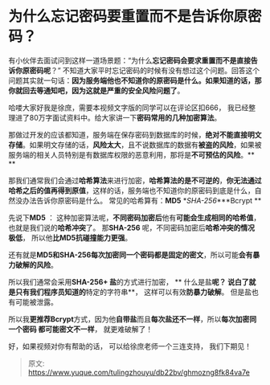 # 为什么忘记密码要重置而不是告诉你原密码？

有小伙伴去面试问到这样一道场景题：“为什么**忘记密码会要求重置而不是直接告诉你原密码呢**？”
不知道大家平时忘记密码的时候有没有想过这个问题。回答这个问题其实就一句话：**因为服务端他也不知道你的原密码是什么。如果知道的话，那你就回去等通知吧，因为这就是严重的安全风险问题了**。

哈喽大家好我是徐庶，需要本视频文字版的同学可以在评论区扣666， 我已经整理进了80万字面试资料中。给大家讲一下**密码常用的几种加密算法**。

那做过开发的应该都知道，服务端在保存密码到数据库的时候，**绝对不能直接明文存储**。如果明文存储的话，**风险太大**，且不说数据库的数据有**被盗的风险**，如果被服务端的相关人员特别是有数据库权限的恶意利用，那将是**不可预估的风险**。** **
 
 

那我们通常我们会通过**哈希算法**来进行加密，**哈希算法的是不可逆的**，**你无法通过哈希之后的值再得到原值**，这样的话，服务端也不知道你的原密码到底是什么，自然没办法告诉你原密码是什么。
常见的哈希算有：**MD5** \**SHA-256**\**Bcrypt ** 


先说下**MD5**  ： 这种加密算法呢，**不同密码加密后**他有**可能会生成相同的哈希值**，也就是我们说的**哈希冲突**了。
那**SHA-256** 呢，不同密码加密后**哈希冲突的情况极低**，  所以他**比MD5抗碰撞能力更强**。

还有就是**MD5和SHA-256每次加密同一个密码都是固定的密文**，所以可能**会有暴力破解的风险**。

所以我们通常会采用**SHA-256+ 盐**的方式进行加密， ** 什么是盐**呢？  说白了就是只有我们程序员知道的**特定的字符串**，  这样可以有效**防暴力破解**。  但是盐也有可能被泄露。

所以我**更推荐Bcrypt**方式，因为他**自带盐**而且**每次盐还不一样**，所以**每次加密同一个密码 都可能密文不一样**， 就更难破解了！   

好，如果视频对你有帮助的话， 可以给徐庶老师一个三连支持， 我们下期见！




> 原文: <https://www.yuque.com/tulingzhouyu/db22bv/ghmozng8fk84va7e>